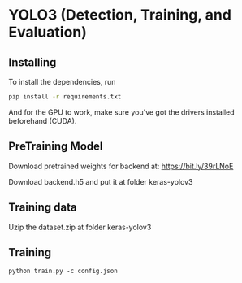 # YOLO3 (Detection, Training, and Evaluation)

## Installing

To install the dependencies, run
```bash
pip install -r requirements.txt
```
And for the GPU to work, make sure you've got the drivers installed beforehand (CUDA).


## PreTraining Model 

Download pretrained weights for backend at:
https://bit.ly/39rLNoE 

Download backend.h5 and put it at folder keras-yolov3

## Training data
Uzip the dataset.zip at folder keras-yolov3

## Training

`python train.py -c config.json`

